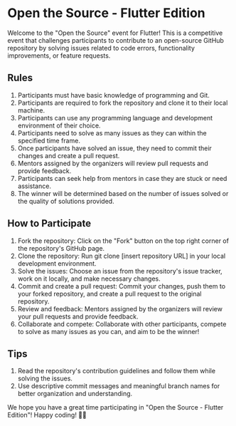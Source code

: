 # Open the Source - Flutter Edition

Welcome to the "Open the Source" event for Flutter! This is a competitive event that challenges participants to contribute to an open-source GitHub repository by solving issues related to code errors, functionality improvements, or feature requests.


## Rules

   1. Participants must have basic knowledge of programming and Git.
   2. Participants are required to fork the repository and clone it to their local machine.
   3. Participants can use any programming language and development environment of their choice.
   4. Participants need to solve as many issues as they can within the specified time frame.
   5. Once participants have solved an issue, they need to commit their changes and create a pull request.
   6. Mentors assigned by the organizers will review pull requests and provide feedback.
   7.  Participants can seek help from mentors in case they are stuck or need assistance.
   8. The winner will be determined based on the number of issues solved or the quality of solutions provided.

## How to Participate

   1. Fork the repository: Click on the "Fork" button on the top right corner of the repository's GitHub page.
   2. Clone the repository: Run git clone [insert repository URL] in your local development environment.
   3. Solve the issues: Choose an issue from the repository's issue tracker, work on it locally, and make necessary changes.
   4. Commit and create a pull request: Commit your changes, push them to your forked repository, and create a pull request to the original repository.
   5. Review and feedback: Mentors assigned by the organizers will review your pull requests and provide feedback.
   6. Collaborate and compete: Collaborate with other participants, compete to solve as many issues as you can, and aim to be the winner!

## Tips

   1. Read the repository's contribution guidelines and follow them while solving the issues.
   2. Use descriptive commit messages and meaningful branch names for better organization and understanding.

We hope you have a great time participating in "Open the Source - Flutter Edition"! Happy coding! 🚀🔥
